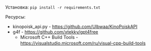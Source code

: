 Установка:
`pip install -r requirements.txt`

Ресурсы:

* kinopoisk_api.py - https://github.com/Ulbwaa/KinoPoiskAPI
* g4f - https://github.com/xtekky/gpt4free
  * Microsoft C++ Build Tools - https://visualstudio.microsoft.com/ru/visual-cpp-build-tools
    ㅤㅤ

